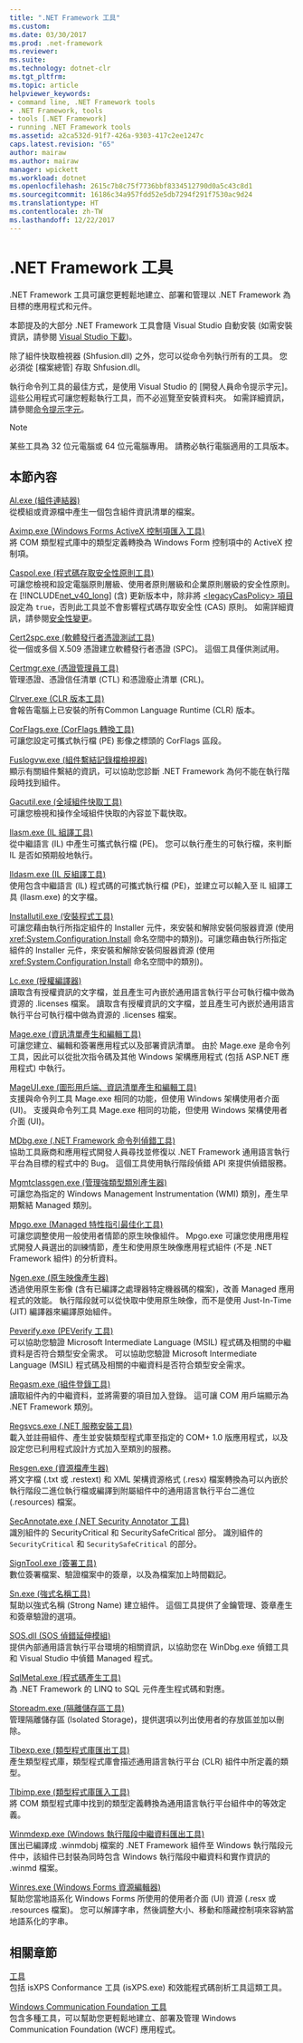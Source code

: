 ```yaml
---
title: ".NET Framework 工具"
ms.custom: 
ms.date: 03/30/2017
ms.prod: .net-framework
ms.reviewer: 
ms.suite: 
ms.technology: dotnet-clr
ms.tgt_pltfrm: 
ms.topic: article
helpviewer_keywords:
- command line, .NET Framework tools
- .NET Framework, tools
- tools [.NET Framework]
- running .NET Framework tools
ms.assetid: a2ca532d-91f7-426a-9303-417c2ee1247c
caps.latest.revision: "65"
author: mairaw
ms.author: mairaw
manager: wpickett
ms.workload: dotnet
ms.openlocfilehash: 2615c7b8c75f7736bbf8334512790d0a5c43c8d1
ms.sourcegitcommit: 16186c34a957fdd52e5db7294f291f7530ac9d24
ms.translationtype: HT
ms.contentlocale: zh-TW
ms.lasthandoff: 12/22/2017
---
```

# <a name="net-framework-tools"></a>.NET Framework 工具
.NET Framework 工具可讓您更輕鬆地建立、部署和管理以 .NET Framework 為目標的應用程式和元件。  
  
 本節提及的大部分 .NET Framework 工具會隨 Visual Studio 自動安裝  (如需安裝資訊，請參閱 [Visual Studio 下載](http://go.microsoft.com/fwlink/?LinkID=325532))。  
  
 除了組件快取檢視器 (Shfusion.dll) 之外，您可以從命令列執行所有的工具。 您必須從 [檔案總管] 存取 Shfusion.dll。  
  
 執行命令列工具的最佳方式，是使用 Visual Studio 的 [開發人員命令提示字元]。 這些公用程式可讓您輕鬆執行工具，而不必巡覽至安裝資料夾。 如需詳細資訊，請參閱[命令提示字元](../../../docs/framework/tools/developer-command-prompt-for-vs.md)。  
  
> [!NOTE]
>  某些工具為 32 位元電腦或 64 位元電腦專用。 請務必執行電腦適用的工具版本。  
  
## <a name="in-this-section"></a>本節內容  
 [Al.exe (組件連結器)](../../../docs/framework/tools/al-exe-assembly-linker.md)  
 從模組或資源檔中產生一個包含組件資訊清單的檔案。  
  
 [Aximp.exe (Windows Forms ActiveX 控制項匯入工具)](../../../docs/framework/tools/aximp-exe-windows-forms-activex-control-importer.md)  
 將 COM 類型程式庫中的類型定義轉換為 Windows Form 控制項中的 ActiveX 控制項。  
  
 [Caspol.exe (程式碼存取安全性原則工具)](../../../docs/framework/tools/caspol-exe-code-access-security-policy-tool.md)  
 可讓您檢視和設定電腦原則層級、使用者原則層級和企業原則層級的安全性原則。 在 [!INCLUDE[net_v40_long](../../../includes/net-v40-long-md.md)] (含) 更新版本中，除非將 [\<legacyCasPolicy> 項目](../../../docs/framework/configure-apps/file-schema/runtime/netfx40-legacysecuritypolicy-element.md)設定為 `true`，否則此工具並不會影響程式碼存取安全性 (CAS) 原則。 如需詳細資訊，請參閱[安全性變更](../../../docs/framework/security/security-changes.md)。  
  
 [Cert2spc.exe (軟體發行者憑證測試工具)](../../../docs/framework/tools/cert2spc-exe-software-publisher-certificate-test-tool.md)  
 從一個或多個 X.509 憑證建立軟體發行者憑證 (SPC)。 這個工具僅供測試用。  
  
 [Certmgr.exe (憑證管理員工具)](../../../docs/framework/tools/certmgr-exe-certificate-manager-tool.md)  
 管理憑證、憑證信任清單 (CTL) 和憑證廢止清單 (CRL)。  
  
 [Clrver.exe (CLR 版本工具)](../../../docs/framework/tools/clrver-exe-clr-version-tool.md)  
 會報告電腦上已安裝的所有Common Language Runtime (CLR) 版本。  
  
 [CorFlags.exe (CorFlags 轉換工具)](../../../docs/framework/tools/corflags-exe-corflags-conversion-tool.md)  
 可讓您設定可攜式執行檔 (PE) 影像之標頭的 CorFlags 區段。  
  
 [Fuslogvw.exe (組件繫結記錄檔檢視器)](../../../docs/framework/tools/fuslogvw-exe-assembly-binding-log-viewer.md)  
 顯示有關組件繫結的資訊，可以協助您診斷 .NET Framework 為何不能在執行階段時找到組件。  
  
 [Gacutil.exe (全域組件快取工具)](../../../docs/framework/tools/gacutil-exe-gac-tool.md)  
 可讓您檢視和操作全域組件快取的內容並下載快取。  
  
 [Ilasm.exe (IL 組譯工具)](../../../docs/framework/tools/ilasm-exe-il-assembler.md)  
 從中繼語言 (IL) 中產生可攜式執行檔 (PE)。 您可以執行產生的可執行檔，來判斷 IL 是否如預期般地執行。  
  
 [Ildasm.exe (IL 反組譯工具)](../../../docs/framework/tools/ildasm-exe-il-disassembler.md)  
 使用包含中繼語言 (IL) 程式碼的可攜式執行檔 (PE)，並建立可以輸入至 IL 組譯工具 (Ilasm.exe) 的文字檔。  
  
 [Installutil.exe (安裝程式工具)](../../../docs/framework/tools/installutil-exe-installer-tool.md)  
 可讓您藉由執行所指定組件的 Installer 元件，來安裝和解除安裝伺服器資源  (使用 <xref:System.Configuration.Install> 命名空間中的類別)。可讓您藉由執行所指定組件的 Installer 元件，來安裝和解除安裝伺服器資源  (使用 <xref:System.Configuration.Install> 命名空間中的類別)。  
  
 [Lc.exe (授權編譯器)](../../../docs/framework/tools/lc-exe-license-compiler.md)  
 讀取含有授權資訊的文字檔，並且產生可內嵌於通用語言執行平台可執行檔中做為資源的 .licenses 檔案。 讀取含有授權資訊的文字檔，並且產生可內嵌於通用語言執行平台可執行檔中做為資源的 .licenses 檔案。  
  
 [Mage.exe (資訊清單產生和編輯工具)](../../../docs/framework/tools/mage-exe-manifest-generation-and-editing-tool.md)  
 可讓您建立、編輯和簽署應用程式以及部署資訊清單。 由於 Mage.exe 是命令列工具，因此可以從批次指令碼及其他 Windows 架構應用程式 (包括 ASP.NET 應用程式) 中執行。  
  
 [MageUI.exe (圖形用戶端、資訊清單產生和編輯工具)](../../../docs/framework/tools/mageui-exe-manifest-generation-and-editing-tool-graphical-client.md)  
 支援與命令列工具 Mage.exe 相同的功能，但使用 Windows 架構使用者介面 (UI)。 支援與命令列工具 Mage.exe 相同的功能，但使用 Windows 架構使用者介面 (UI)。  
  
 [MDbg.exe (.NET Framework 命令列偵錯工具)](../../../docs/framework/tools/mdbg-exe.md)  
 協助工具廠商和應用程式開發人員尋找並修復以 .NET Framework 通用語言執行平台為目標的程式中的 Bug。 這個工具使用執行階段偵錯 API 來提供偵錯服務。  
  
 [Mgmtclassgen.exe (管理強類型類別產生器)](../../../docs/framework/tools/mgmtclassgen-exe.md)  
 可讓您為指定的 Windows Management Instrumentation (WMI) 類別，產生早期繫結 Managed 類別。  
  
 [Mpgo.exe (Managed 特性指引最佳化工具)](../../../docs/framework/tools/mpgo-exe-managed-profile-guided-optimization-tool.md)  
 可讓您調整使用一般使用者情節的原生映像組件。 Mpgo.exe 可讓您使用應用程式開發人員選出的訓練情節，產生和使用原生映像應用程式組件 (不是 .NET Framework 組件) 的分析資料。  
  
 [Ngen.exe (原生映像產生器)](../../../docs/framework/tools/ngen-exe-native-image-generator.md)  
 透過使用原生影像 (含有已編譯之處理器特定機器碼的檔案)，改善 Managed 應用程式的效能。 執行階段就可以從快取中使用原生映像，而不是使用 Just-In-Time (JIT) 編譯器來編譯原始組件。  
  
 [Peverify.exe (PEVerify 工具)](../../../docs/framework/tools/peverify-exe-peverify-tool.md)  
 可以協助您驗證 Microsoft Intermediate Language (MSIL) 程式碼及相關的中繼資料是否符合類型安全需求。 可以協助您驗證 Microsoft Intermediate Language (MSIL) 程式碼及相關的中繼資料是否符合類型安全需求。  
  
 [Regasm.exe (組件登錄工具)](../../../docs/framework/tools/regasm-exe-assembly-registration-tool.md)  
 讀取組件內的中繼資料，並將需要的項目加入登錄。 這可讓 COM 用戶端顯示為 .NET Framework 類別。  
  
 [Regsvcs.exe (.NET 服務安裝工具)](../../../docs/framework/tools/regsvcs-exe-net-services-installation-tool.md)  
 載入並註冊組件、產生並安裝類型程式庫至指定的 COM+ 1.0 版應用程式，以及設定您已利用程式設計方式加入至類別的服務。  
  
 [Resgen.exe (資源檔產生器)](../../../docs/framework/tools/resgen-exe-resource-file-generator.md)  
 將文字檔 (.txt 或 .restext) 和 XML 架構資源格式 (.resx) 檔案轉換為可以內嵌於執行階段二進位執行檔或編譯到附屬組件中的通用語言執行平台二進位 (.resources) 檔案。  
  
 [SecAnnotate.exe (.NET Security Annotator 工具)](../../../docs/framework/tools/secannotate-exe-net-security-annotator-tool.md)  
 識別組件的 SecurityCritical 和 SecuritySafeCritical 部分。 識別組件的 `SecurityCritical` 和 `SecuritySafeCritical` 的部分。  
  
 [SignTool.exe (簽署工具)](../../../docs/framework/tools/signtool-exe.md)  
 數位簽署檔案、驗證檔案中的簽章，以及為檔案加上時間戳記。  
  
 [Sn.exe (強式名稱工具)](../../../docs/framework/tools/sn-exe-strong-name-tool.md)  
 幫助以強式名稱 (Strong Name) 建立組件。 這個工具提供了金鑰管理、簽章產生和簽章驗證的選項。  
  
 [SOS.dll (SOS 偵錯延伸模組)](../../../docs/framework/tools/sos-dll-sos-debugging-extension.md)  
 提供內部通用語言執行平台環境的相關資訊，以協助您在 WinDbg.exe 偵錯工具和 Visual Studio 中偵錯 Managed 程式。  
  
 [SqlMetal.exe (程式碼產生工具)](../../../docs/framework/tools/sqlmetal-exe-code-generation-tool.md)  
 為 .NET Framework 的 LINQ to SQL 元件產生程式碼和對應。  
  
 [Storeadm.exe (隔離儲存區工具)](../../../docs/framework/tools/storeadm-exe-isolated-storage-tool.md)  
 管理隔離儲存區 (Isolated Storage)，提供選項以列出使用者的存放區並加以刪除。  
  
 [Tlbexp.exe (類型程式庫匯出工具)](../../../docs/framework/tools/tlbexp-exe-type-library-exporter.md)  
 產生類型程式庫，類型程式庫會描述通用語言執行平台 (CLR) 組件中所定義的類型。  
  
 [Tlbimp.exe (類型程式庫匯入工具)](../../../docs/framework/tools/tlbimp-exe-type-library-importer.md)  
 將 COM 類型程式庫中找到的類型定義轉換為通用語言執行平台組件中的等效定義。  
  
 [Winmdexp.exe (Windows 執行階段中繼資料匯出工具)](../../../docs/framework/tools/winmdexp-exe-windows-runtime-metadata-export-tool.md)  
 匯出已編譯成 .winmdobj 檔案的 .NET Framework 組件至 Windows 執行階段元件中，該組件已封裝為同時包含 Windows 執行階段中繼資料和實作資訊的 .winmd 檔案。  
  
 [Winres.exe (Windows Forms 資源編輯器)](../../../docs/framework/tools/winres-exe-windows-forms-resource-editor.md)  
 幫助您當地語系化 Windows Forms 所使用的使用者介面 (UI) 資源 (.resx 或 .resources 檔案)。 您可以解譯字串，然後調整大小、移動和隱藏控制項來容納當地語系化的字串。  
  
## <a name="related-sections"></a>相關章節  
 [工具](http://msdn.microsoft.com/library/f533241c-317c-445e-88ca-c80c8d078fca)  
 包括 isXPS Conformance 工具 (isXPS.exe) 和效能程式碼剖析工具這類工具。  
  
 [Windows Communication Foundation 工具](../../../docs/framework/wcf/tools.md)  
 包含多種工具，可以幫助您更輕鬆地建立、部署及管理 Windows Communication Foundation (WCF) 應用程式。
